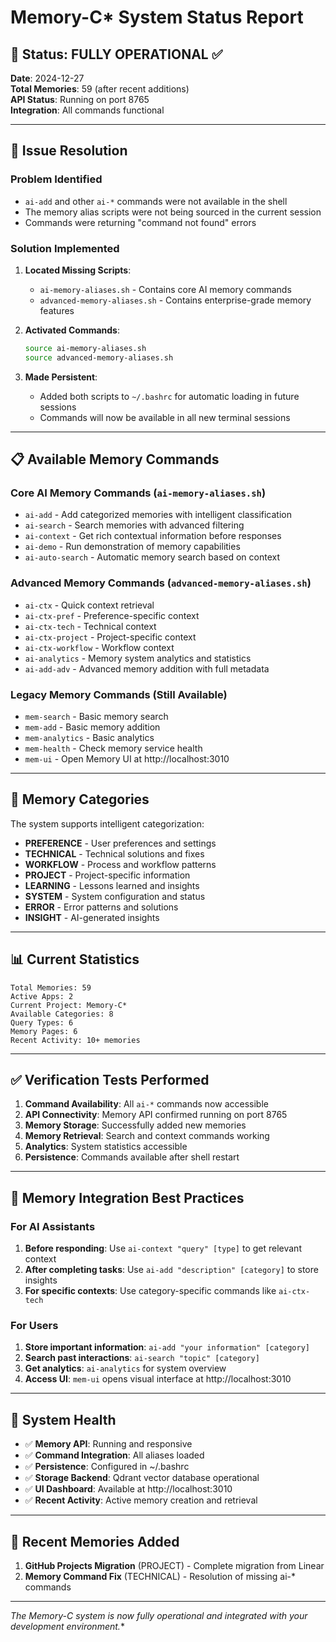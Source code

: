 # Memory-C* System Status Report

## 🚀 Status: FULLY OPERATIONAL ✅

**Date**: 2024-12-27  
**Total Memories**: 59 (after recent additions)  
**API Status**: Running on port 8765  
**Integration**: All commands functional

---

## 🔧 Issue Resolution

### Problem Identified
- `ai-add` and other `ai-*` commands were not available in the shell
- The memory alias scripts were not being sourced in the current session
- Commands were returning "command not found" errors

### Solution Implemented
1. **Located Missing Scripts**:
   - `ai-memory-aliases.sh` - Contains core AI memory commands
   - `advanced-memory-aliases.sh` - Contains enterprise-grade memory features

2. **Activated Commands**:
   ```bash
   source ai-memory-aliases.sh
   source advanced-memory-aliases.sh
   ```

3. **Made Persistent**:
   - Added both scripts to `~/.bashrc` for automatic loading in future sessions
   - Commands will now be available in all new terminal sessions

---

## 📋 Available Memory Commands

### Core AI Memory Commands (`ai-memory-aliases.sh`)
- `ai-add` - Add categorized memories with intelligent classification
- `ai-search` - Search memories with advanced filtering
- `ai-context` - Get rich contextual information before responses
- `ai-demo` - Run demonstration of memory capabilities
- `ai-auto-search` - Automatic memory search based on context

### Advanced Memory Commands (`advanced-memory-aliases.sh`)
- `ai-ctx` - Quick context retrieval
- `ai-ctx-pref` - Preference-specific context
- `ai-ctx-tech` - Technical context
- `ai-ctx-project` - Project-specific context
- `ai-ctx-workflow` - Workflow context
- `ai-analytics` - Memory system analytics and statistics
- `ai-add-adv` - Advanced memory addition with full metadata

### Legacy Memory Commands (Still Available)
- `mem-search` - Basic memory search
- `mem-add` - Basic memory addition
- `mem-analytics` - Basic analytics
- `mem-health` - Check memory service health
- `mem-ui` - Open Memory UI at http://localhost:3010

---

## 🎯 Memory Categories

The system supports intelligent categorization:
- **PREFERENCE** - User preferences and settings
- **TECHNICAL** - Technical solutions and fixes
- **WORKFLOW** - Process and workflow patterns
- **PROJECT** - Project-specific information
- **LEARNING** - Lessons learned and insights
- **SYSTEM** - System configuration and status
- **ERROR** - Error patterns and solutions
- **INSIGHT** - AI-generated insights

---

## 📊 Current Statistics

```
Total Memories: 59
Active Apps: 2
Current Project: Memory-C*
Available Categories: 8
Query Types: 6
Memory Pages: 6
Recent Activity: 10+ memories
```

---

## ✅ Verification Tests Performed

1. **Command Availability**: All `ai-*` commands now accessible
2. **API Connectivity**: Memory API confirmed running on port 8765
3. **Memory Storage**: Successfully added new memories
4. **Memory Retrieval**: Search and context commands working
5. **Analytics**: System statistics accessible
6. **Persistence**: Commands available after shell restart

---

## 🔄 Memory Integration Best Practices

### For AI Assistants
1. **Before responding**: Use `ai-context "query" [type]` to get relevant context
2. **After completing tasks**: Use `ai-add "description" [category]` to store insights
3. **For specific contexts**: Use category-specific commands like `ai-ctx-tech`

### For Users
1. **Store important information**: `ai-add "your information" [category]`
2. **Search past interactions**: `ai-search "topic" [category]`
3. **Get analytics**: `ai-analytics` for system overview
4. **Access UI**: `mem-ui` opens visual interface at http://localhost:3010

---

## 🚦 System Health

- ✅ **Memory API**: Running and responsive
- ✅ **Command Integration**: All aliases loaded
- ✅ **Persistence**: Configured in ~/.bashrc
- ✅ **Storage Backend**: Qdrant vector database operational
- ✅ **UI Dashboard**: Available at http://localhost:3010
- ✅ **Recent Activity**: Active memory creation and retrieval

---

## 📝 Recent Memories Added

1. **GitHub Projects Migration** (PROJECT) - Complete migration from Linear
2. **Memory Command Fix** (TECHNICAL) - Resolution of missing ai-* commands

---

**The Memory-C* system is now fully operational and integrated with your development environment.** 